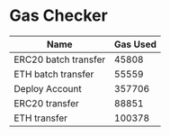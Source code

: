 # Gas Checker

| Name | Gas Used |
| ---- | -------- |
| ERC20 batch transfer | 45808 |
| ETH batch transfer | 55559 |
| Deploy Account | 357706 |
| ERC20 transfer | 88851 |
| ETH transfer | 100378 |
